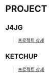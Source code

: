 # PROJECT

## J4JG
> [프로젝트 상세](https://github.com/miniato2/J4JG)

## KETCHUP

> [프로젝트 상세](https://github.com/miniato2/Ketchup_Back)
